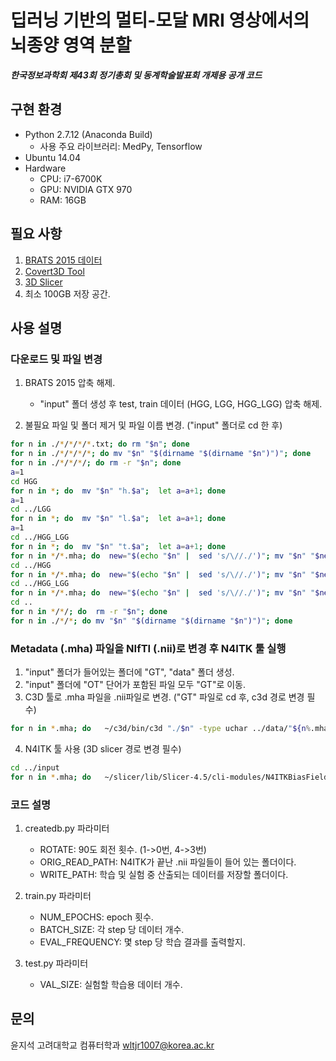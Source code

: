 # 딥러닝 기반의 멀티-모달 MRI 영상에서의 뇌종양 영역 분할

***한국정보과학회 제43회 정기총회 및 동계학술발표회 개제용 공개 코드***

## 구현 환경
* Python 2.7.12 (Anaconda Build)
    * 사용 주요 라이브러리: MedPy, Tensorflow
* Ubuntu 14.04
* Hardware
    * CPU: i7-6700K
    * GPU: NVIDIA GTX 970
    * RAM: 16GB

## 필요 사항
1. [BRATS 2015 데이터](https://www.smir.ch/BRATS/Start2015)
2. [Covert3D Tool](http://www.itksnap.org/pmwiki/pmwiki.php?n=Downloads.SNAP3)
3. [3D Slicer](http://download.slicer.org/)
4. 최소 100GB 저장 공간.
    

## 사용 설명

### 다운로드 및 파일 변경

1. BRATS 2015 압축 해제.

    * "input" 폴더 생성 후 test, train 데이터 (HGG, LGG, HGG_LGG) 압축 해제.

2. 불필요 파일 및 폴더 제거 및 파일 이름 변경. ("input" 폴더로 cd 한 후)
```bash
for n in ./*/*/*/*.txt; do rm "$n"; done
for n in ./*/*/*/*; do mv "$n" "$(dirname "$(dirname "$n")")"; done
for n in ./*/*/*/; do rm -r "$n"; done
a=1
cd HGG
for n in *; do  mv "$n" "h.$a";  let a=a+1; done
a=1
cd ../LGG
for n in *; do  mv "$n" "l.$a";  let a=a+1; done
a=1
cd ../HGG_LGG
for n in *; do  mv "$n" "t.$a";  let a=a+1; done
for n in */*.mha; do  new="$(echo "$n" |  sed 's/\//./')"; mv "$n" "$new"; done
cd ../HGG
for n in */*.mha; do  new="$(echo "$n" |  sed 's/\//./')"; mv "$n" "$new"; done
cd ../HGG_LGG
for n in */*.mha; do  new="$(echo "$n" |  sed 's/\//./')"; mv "$n" "$new"; done
cd ..
for n in */*/; do  rm -r "$n"; done
for n in ./*/*; do mv "$n" "$(dirname "$(dirname "$n")")"; done
```

### Metadata (.mha) 파일을 NIfTI (.nii)로 변경 후 N4ITK 툴 실행
1. "input" 폴더가 들어있는 폴더에 "GT", "data" 폴더 생성.
2. "input" 폴더에 "OT" 단어가 포함된 파일 모두 "GT"로 이동.
3. C3D 툴로 .mha 파일을 .nii파일로 변경. ("GT" 파일로 cd 후, c3d 경로 변경 필수)
```bash
for n in *.mha; do   ~/c3d/bin/c3d "./$n" -type uchar ../data/"${n%.mha}.nii"; done
```
4. N4ITK 툴 사용 (3D slicer 경로 변경 필수)
```bash
cd ../input
for n in *.mha; do   ~/slicer/lib/Slicer-4.5/cli-modules/N4ITKBiasFieldCorrection "./$n" ../data/"${n%.mha}.nii"; done
```

### 코드 설명
1. createdb.py 파라미터

    * ROTATE: 90도 회전 횟수. (1->0번, 4->3번)
    * ORIG_READ_PATH: N4ITK가 끝난 .nii 파일들이 들어 있는 폴더이다.
    * WRITE_PATH: 학습 및 실험 중 산출되는 데이터를 저장할 폴더이다.

2. train.py 파라미터

    * NUM_EPOCHS: epoch 횟수.
    * BATCH_SIZE: 각 step 당 데이터 개수.
    * EVAL_FREQUENCY: 몇 step 당 학습 결과를 출력할지.

3. test.py 파라미터

    * VAL_SIZE: 실험할 학습용 데이터 개수.
    
    
## 문의
윤지석
고려대학교 컴퓨터학과
wltjr1007@korea.ac.kr
